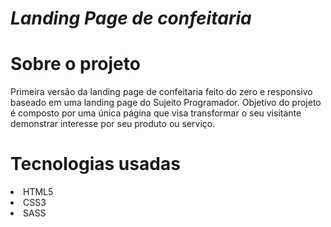 # *Landing Page de confeitaria*

# Sobre o projeto

Primeira versão da landing page de confeitaria feito do zero e responsivo baseado em uma landing page do Sujeito Programador.
Objetivo do projeto é composto por uma única página que visa transformar o seu visitante demonstrar interesse por seu produto ou serviço.

# Tecnologias usadas
<li>HTML5</li>
<li>CSS3</li>
<li>SASS</li>
